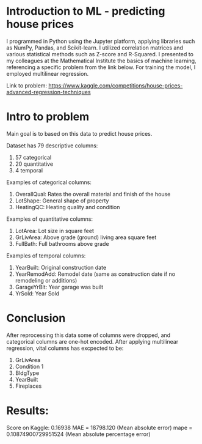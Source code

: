 # Introduction to ML - predicting house prices

I programmed in Python using the Jupyter platform, applying libraries such as NumPy, Pandas, and Scikit-learn. I utilized correlation matrices and various statistical methods such as Z-score and R-Squared. I presented to my colleagues at the Mathematical Institute the basics of machine learning, referencing a specific problem from the link below. For training the model, I employed multilinear regression.

Link to problem:
https://www.kaggle.com/competitions/house-prices-advanced-regression-techniques

# Intro to problem

Main goal is to based on this data to predict house prices.

Dataset has 79 descriptive columns:
1. 57 categorical
2. 20 quantitative
3. 4 temporal

Examples of categorical columns:
1. OverallQual: Rates the overall material and finish of the house
2. LotShape: General shape of property
3. HeatingQC: Heating quality and condition


Examples of quantitative columns:
1. LotArea: Lot size in square feet
2. GrLivArea: Above grade (ground) living area square feet
3. FullBath: Full bathrooms above grade


Examples of temporal columns:
1. YearBuilt: Original construction date
2. YearRemodAdd: Remodel date (same as construction date if no remodeling or additions)
3. GarageYrBlt: Year garage was built
4. YrSold: Year Sold

# Conclusion
After reprocessing this data some of columns were dropped, and categorical columns are one-hot encoded. After applying multilinear regression, vital columns has excpected to be:
  1. GrLivArea
  2. Condition 1
  3. BldgType
  4. YearBuilt
  5. Fireplaces

# Results:
Score on Kaggle: 0.16938
MAE = 18798.120 (Mean absolute error)
mape = 0.10874900729951524 (Mean absolute percentage error)
